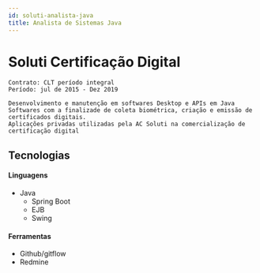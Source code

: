 ```yaml
---
id: soluti-analista-java
title: Analista de Sistemas Java
---
```

# Soluti Certificação Digital
```
Contrato: CLT período integral
Período: jul de 2015 - Dez 2019
```

```
Desenvolvimento e manutenção em softwares Desktop e APIs em Java
Softwares com a finalizade de coleta biométrica, criação e emissão de certificados digitais.
Aplicações privadas utilizadas pela AC Soluti na comercialização de certificação digital
```
## Tecnologias
#### Linguagens
 - Java
   - Spring Boot
   - EJB
   - Swing

#### Ferramentas
 - Github/gitflow
 - Redmine